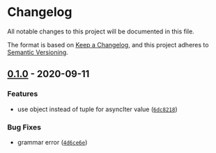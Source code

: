 # Changelog

All notable changes to this project will be documented in this file.

The format is based on [Keep a Changelog], and this project adheres to
[Semantic Versioning].

## [0.1.0] - 2020-09-11

### Features

- use object instead of tuple for asyncIter value ([`6dc8218`])

### Bug Fixes

- grammar error ([`4d6ce6e`])

[keep a changelog]: https://keepachangelog.com/en/1.0.0/
[semantic versioning]: https://semver.org/spec/v2.0.0.html
[0.1.0]: https://github.com/denosaurs/event/compare/0.1.0
[`6dc8218`]: https://github.com/denosaurs/event/commit/6dc821872635d65e2560b700bd2fb509498e6bb3
[`4d6ce6e`]: https://github.com/denosaurs/event/commit/4d6ce6e08d215ba0085dad938e119232f2a5caf3
